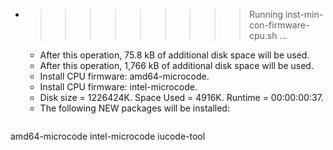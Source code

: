 * >>>>>>>>> Running inst-min-con-firmware-cpu.sh ...
  * After this operation, 75.8 kB of additional disk space will be used.
  * After this operation, 1,766 kB of additional disk space will be used.
  * Install CPU firmware: amd64-microcode.
  * Install CPU firmware: intel-microcode.
  * Disk size = 1226424K. Space Used = 4916K. Runtime = 00:00:00:37.
  * The following NEW packages will be installed:
  ```bash
amd64-microcode intel-microcode iucode-tool
  ```
